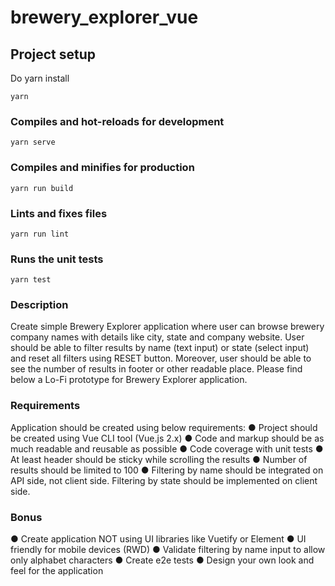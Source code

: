 # brewery_explorer_vue

## Project setup

Do yarn install

```
yarn
```

### Compiles and hot-reloads for development

```
yarn serve
```

### Compiles and minifies for production

```
yarn run build
```

### Lints and fixes files

```
yarn run lint
```

### Runs the unit tests

```
yarn test
```

### Description

Create simple Brewery Explorer application where user can browse brewery company names with details like
city, state and company website. User should be able to filter results by name (text input) or state (select input)
and reset all filters using RESET button. Moreover, user should be able to see the number of results in footer or
other readable place. Please find below a Lo-Fi prototype for Brewery Explorer application.

### Requirements

Application should be created using below requirements:
● Project should be created using Vue CLI tool (Vue.js 2.x)
● Code and markup should be as much readable and reusable as possible
● Code coverage with unit tests
● At least header should be sticky while scrolling the results
● Number of results should be limited to 100
● Filtering by name should be integrated on API side, not client side. Filtering by state should be
implemented on client side.

### Bonus

● Create application NOT using UI libraries like Vuetify or Element
● UI friendly for mobile devices (RWD)
● Validate filtering by name input to allow only alphabet characters
● Create e2e tests
● Design your own look and feel for the application
